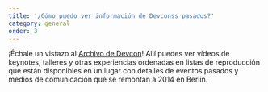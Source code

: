```yaml
---
title: '¿Cómo puedo ver información de Devconss pasados?'
category: general
order: 3
---
```


¡Échale un vistazo al [Archivo de Devcon](https://archive.devcon.org/)! Allí puedes ver vídeos de keynotes, talleres y otras experiencias ordenadas en listas de reproducción que están disponibles en un lugar con detalles de eventos pasados y medios de comunicación que se remontan a 2014 en Berlin.
